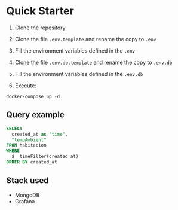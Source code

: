 # Quick Starter

1. Clone the repository

2. Clone the file ```.env.template``` and rename the copy to ```.env```

3. Fill the environment variables defined in the ```.env```

4. Clone the file ```.env.db.template``` and rename the copy to ```.env.db```

5. Fill the environment variables defined in the ```.env.db```

6. Execute: 
```
docker-compose up -d
```

## Query example

```sql
SELECT 
  created_at as "time",
  "tempAmbient" 
FROM habitacion
WHERE 
  $__timeFilter(created_at)
ORDER BY created_at
```

## Stack used
* MongoDB
* Grafana